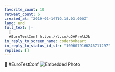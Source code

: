 ```yaml
---
favorite_count: 10
retweet_count: 6
created_at: "2019-02-14T16:18:03.000Z"
lang: und
full_text: |-
  🙏
  #EuroTestConf https://t.co/u3APrwlLJb
in_reply_to_screen_name: coderbyheart
in_reply_to_status_id_str: "1096079166246711297"
replies: []
---
```


🙏 #EuroTestConf
![Embedded Photo](https://twitter-media-coderbyheart.s3.eu-north-1.amazonaws.com/1096081144230170624-DzYP_KOX0AAuHY1.jpg)
